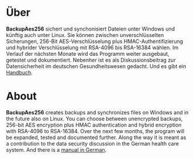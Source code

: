 # Über
**BackupAes256** sichert und synchonisiert Dateien unter Windows und künftig auch unter Linux. Sie können zwischen unverschlüsselten Sicherungen, 256-Bit AES-Verschlüsselung plus HMAC-Authentifizierung und hybrider Verschlüsselung mit RSA-4096 bis RSA-16384 wählen. Im Verlauf der nächsten Monate wird das Programm weiter ausgebaut, getestet und dokumentiert. Nebenher ist es als Diskussionsbeitrag zur Datensicherheit im deutschen Gesundheitswesen gedacht. Und es gibt ein [Handbuch](https://github.com/dasSubjekt/BackupAes256/blob/master/BackupAes256/BackupAes256-Anleitung-German-Manual.pdf).

# About
**BackupAes256** creates backups and synchronizes files on Windows and in the future also on Linux. You can choose between unencrypted backups, 256-bit AES encryption plus HMAC authentication and hybrid encryption with RSA-4096 to RSA-16384. Over the next few months, the program will be expanded, tested and documented further. Along the way it is meant as a contribution to the data security discussion in the German health care system. And there is a [manual in German](https://github.com/dasSubjekt/BackupAes256/blob/master/BackupAes256/BackupAes256-Anleitung-German-Manual.pdf).
